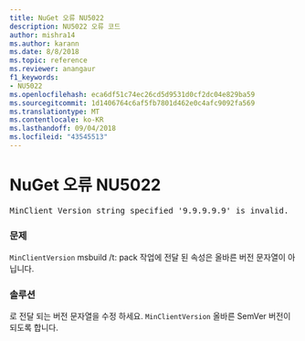 ```yaml
---
title: NuGet 오류 NU5022
description: NU5022 오류 코드
author: mishra14
ms.author: karann
ms.date: 8/8/2018
ms.topic: reference
ms.reviewer: anangaur
f1_keywords:
- NU5022
ms.openlocfilehash: eca6df51c74ec26cd5d9531d0cf2dc04e829ba59
ms.sourcegitcommit: 1d1406764c6af5fb7801d462e0c4afc9092fa569
ms.translationtype: MT
ms.contentlocale: ko-KR
ms.lasthandoff: 09/04/2018
ms.locfileid: "43545513"
---
```

# <a name="nuget-error-nu5022"></a>NuGet 오류 NU5022
<pre>MinClient Version string specified '9.9.9.9.9' is invalid.</pre>

### <a name="issue"></a>문제

`MinClientVersion` msbuild /t: pack 작업에 전달 된 속성은 올바른 버전 문자열이 아닙니다.


### <a name="solution"></a>솔루션

로 전달 되는 버전 문자열을 수정 하세요. `MinClientVersion` 올바른 SemVer 버전이 되도록 합니다.

